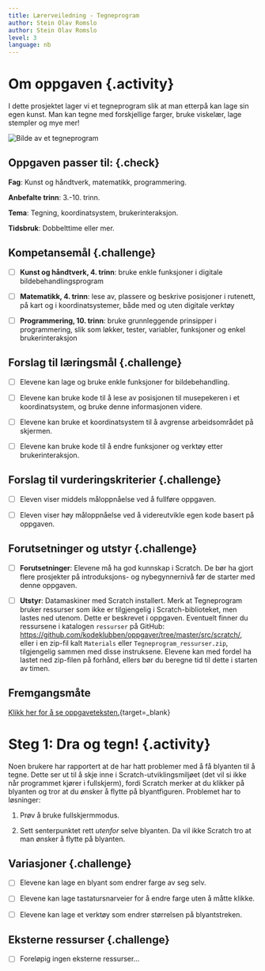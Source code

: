 ```yaml
---
title: Lærerveiledning - Tegneprogram
author: Stein Olav Romslo
author: Stein Olav Romslo
level: 3
language: nb
---
```



# Om oppgaven {.activity}

I dette prosjektet lager vi et tegneprogram slik at man etterpå kan lage sin
egen kunst. Man kan tegne med forskjellige farger, bruke viskelær, lage stempler
og mye mer!

![Bilde av et tegneprogram](tegneprogram.png)

## Oppgaven passer til: {.check}

 __Fag__: Kunst og håndtverk, matematikk, programmering.
 
__Anbefalte trinn__: 3.-10. trinn.

__Tema__: Tegning, koordinatsystem, brukerinteraksjon.

__Tidsbruk__: Dobbelttime eller mer.

## Kompetansemål {.challenge}

- [ ] __Kunst og håndtverk, 4. trinn__: bruke enkle funksjoner i digitale
      bildebehandlingsprogram

- [ ] __Matematikk, 4. trinn__: lese av, plassere og beskrive posisjoner i
      rutenett, på kart og i koordinatsystemer, både med og uten digitale
      verktøy

- [ ] __Programmering, 10. trinn__: bruke grunnleggende prinsipper i
      programmering, slik som løkker, tester, variabler, funksjoner og enkel
      brukerinteraksjon

## Forslag til læringsmål {.challenge}

- [ ] Elevene kan lage og bruke enkle funksjoner for bildebehandling.

- [ ] Elevene kan bruke kode til å lese av posisjonen til musepekeren i et
      koordinatsystem, og bruke denne informasjonen videre.

- [ ] Elevene kan bruke et koordinatsystem til å avgrense arbeidsområdet på
      skjermen.

- [ ] Elevene kan bruke kode til å endre funksjoner og verktøy etter
      brukerinteraksjon.

## Forslag til vurderingskriterier {.challenge}

- [ ] Eleven viser middels måloppnåelse ved å fullføre oppgaven.

- [ ] Eleven viser høy måloppnåelse ved å videreutvikle egen kode basert på
      oppgaven.

## Forutsetninger og utstyr {.challenge}

- [ ] __Forutsetninger__: Elevene må ha god kunnskap i Scratch. De bør ha gjort
      flere prosjekter på introduksjons- og nybegynnernivå før de starter med
      denne oppgaven.

- [ ] __Utstyr__: Datamaskiner med Scratch installert. Merk at Tegneprogram
      bruker ressurser som ikke er tilgjengelig i Scratch-biblioteket, men
      lastes ned utenom. Dette er beskrevet i oppgaven. Eventuelt finner du
      ressursene i katalogen `ressurser` på GitHub:
      <https://github.com/kodeklubben/oppgaver/tree/master/src/scratch/>, eller
      i en zip-fil kalt `Materials` eller `Tegneprogram_ressurser.zip`,
      tilgjengelig sammen med disse instruksene. Elevene kan med fordel ha
      lastet ned zip-filen på forhånd, ellers bør du beregne tid til dette i
      starten av timen.

## Fremgangsmåte

[Klikk her for å se
oppgaveteksten.](../tegneprogram/tegneprogram.html){target=_blank}


# Steg 1: Dra og tegn! {.activity}

Noen brukere har rapportert at de har hatt problemer med å få blyanten til å
tegne. Dette ser ut til å skje inne i Scratch-utviklingsmiljøet (det vil si ikke
når programmet kjører i fullskjerm), fordi Scratch merker at du klikker på
blyanten og tror at du ønsker å flytte på blyantfiguren. Problemet har to
løsninger:

1. Prøv å bruke fullskjermmodus.

2. Sett senterpunktet rett _utenfor_ selve blyanten. Da vil ikke Scratch tro at
   man ønsker å flytte på blyanten.

## Variasjoner {.challenge}

- [ ] Elevene kan lage en blyant som endrer farge av seg selv.

- [ ] Elevene kan lage tastatursnarveier for å endre farge uten å måtte klikke.

- [ ] Elevene kan lage et verktøy som endrer størrelsen på blyantstreken.

## Eksterne ressurser {.challenge}

- [ ] Foreløpig ingen eksterne ressurser...

